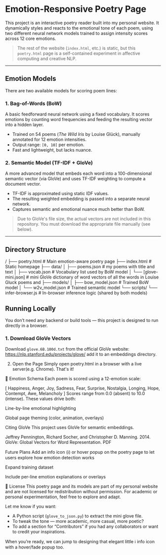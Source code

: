 # Emotion-Responsive Poetry Page 

This project is an interactive poetry reader built into my personal website. It dynamically styles and reacts to the emotional tone of each poem, using two different neural network models trained to assign intensity scores across 12 core emotions.

>  The rest of the website (`index.html`, etc.) is static, but this `poetry.html` page is a self-contained experiment in affective computing and creative NLP.

---

##  Emotion Models

There are two available models for scoring poem lines:

### 1. Bag-of-Words (BoW)
A basic feedforward neural network using a fixed vocabulary. It scores emotions by counting word frequencies and feeding the resulting vector into a hidden layer.

- Trained on 54 poems (*The Wild Iris* by Louise Glück), manually annotated for 12 emotion intensities.
- Output range: `[0, 10]` per emotion.
- Fast and lightweight, but lacks nuance.

### 2. Semantic Model (TF-IDF + GloVe)
A more advanced model that embeds each word into a 100-dimensional semantic vector (via GloVe) and uses TF-IDF weighting to compute a document vector.

- TF-IDF is approximated using static IDF values.
- The resulting weighted embedding is passed into a separate neural network.
- Captures semantic and emotional nuance much better than BoW.

> Due to GloVe's file size, the actual vectors are not included in this repository. You must download the appropriate file manually (see below).

---

##  Directory Structure

/
├── poetry.html # Main emotion-aware poetry page
├── index.html # Static homepage
├── data/
│ ├── poems.json # my poems with title and text
│ ├── vocab.json # Vocabulary list used by BoW model
│ └── [glove-mini.json] # mini GloVe dictionary of word vectors of all the words in Louise Gluck poems and 
├── models/
│ ├── bow_model.json # Trained BoW model
│ └── w2v_model.json # Trained semantic model
└── scripts/
└── infer-browser.js # In-browser inference logic (shared by both models)


## Running Locally

You don’t need any backend or build tools — this project is designed to run directly in a browser.

### 1. Download GloVe Vectors

Download `glove.6B.100d.txt` from the official GloVe website:
https://nlp.stanford.edu/projects/glove/
add it to an embeddings directory.  

2. Open the Page
Simply open poetry.html in a browser with a live server(e.g. Chrome). That's it!

🧾 Emotion Schema
Each poem is scored using a 12-emotion scale:


[ Happiness, Anger, Joy, Sadness, Fear, Surprise, Nostalgia,
  Longing, Hope, Contempt, Awe, Melancholy ]
Scores range from 0.0 (absent) to 10.0 (intense). These values drive both:

Line-by-line emotional highlighting

Global page theming (color, animation, overlays)

Citing GloVe
This project uses GloVe for semantic embeddings.

Jeffrey Pennington, Richard Socher, and Christopher D. Manning.
2014. GloVe: Global Vectors for Word Representation.
PDF

Future Plans
Add an info icon (ℹ️) or hover popup on the poetry page to let users explore how emotion detection works

Expand training dataset

Include per-line emotion explanations or overlays

📄 License
This poetry page and its models are part of my personal website and are not licensed for redistribution without permission. For academic or personal experimentation, feel free to explore and adapt.

Let me know if you want:
- A Python script (`glove_to_json.py`) to extract the mini glove file.
- To tweak the tone — more academic, more casual, more poetic?
- To add a section for “Contributors” if you had any collaborators or want to credit your inspirations.

When you’re ready, we can jump to designing that elegant little ℹ️ info icon with a hover/fade popup too.
